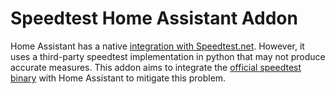 # Speedtest Home Assistant Addon

Home Assistant has a native [integration with Speedtest.net](https://www.home-assistant.io/integrations/speedtestdotnet/). However, it uses a third-party speedtest implementation in python that may not produce accurate measures. This addon aims to integrate the [official speedtest binary](https://www.speedtest.net/apps/cli) with Home Assistant to mitigate this problem.
